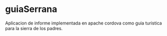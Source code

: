 # guiaSerrana
Aplicacion de informe implementada en apache cordova como guia turistica para la sierra de los padres.
